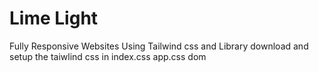 # Lime Light
 Fully Responsive Websites 
 Using Tailwind css and Library download and setup the taiwlind css in index.css app.css
 dom
 
